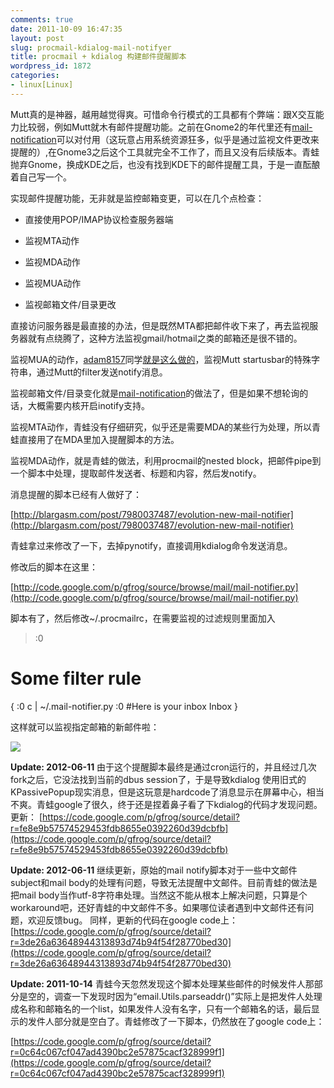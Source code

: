 ```yaml
---
comments: true
date: 2011-10-09 16:47:35
layout: post
slug: procmail-kdialog-mail-notifyer
title: procmail + kdialog 构建邮件提醒脚本
wordpress_id: 1872
categories:
- linux[Linux]
---
```


Mutt真的是神器，越用越觉得爽。可惜命令行模式的工具都有个弊端：跟X交互能力比较弱，例如Mutt就木有邮件提醒功能。之前在Gnome2的年代里还有[mail-notification](http://www.nongnu.org/mailnotify/)可以对付用（这玩意占用系统资源狂多，似乎是通过监视文件更改来提醒的）,在Gnome3之后这个工具就完全不工作了，而且又没有后续版本。青蛙抛弃Gnome，换成KDE之后，也没有找到KDE下的邮件提醒工具，于是一直酝酿着自己写一个。





实现邮件提醒功能，无非就是监控邮箱变更，可以在几个点检查：








	
  * 直接使用POP/IMAP协议检查服务器端

	
  * 监视MTA动作

	
  * 监视MDA动作

	
  * 监视MUA动作

	
  * 监视邮箱文件/目录更改




直接访问服务器是最直接的办法，但是既然MTA都把邮件收下来了，再去监视服务器就有点绕腾了，这种方法监视gmail/hotmail之类的邮箱还是很不错的。







监视MUA的动作，[adam8157](http://www.adam8157.info)同学[就是这么做的](http://www.adam8157.info/blog/2010/05/mutt-filter-notify/)，监视Mutt startusbar的特殊字符串，通过Mutt的filter发送notify消息。




监视邮箱文件/目录变化就是[mail-notification](http://www.nongnu.org/mailnotify/)的做法了，但是如果不想轮询的话，大概需要内核开启inotify支持。




监视MTA动作，青蛙没有仔细研究，似乎还是需要MDA的某些行为处理，所以青蛙直接用了在MDA里加入提醒脚本的方法。




监视MDA动作，就是青蛙的做法，利用procmail的nested block，把邮件pipe到一个脚本中处理，提取邮件发送者、标题和内容，然后发notify。







消息提醒的脚本已经有人做好了：




[http://blargasm.com/post/7980037487/evolution-new-mail-notifier](http://blargasm.com/post/7980037487/evolution-new-mail-notifier)




青蛙拿过来修改了一下，去掉pynotify，直接调用kdialog命令发送消息。




修改后的脚本在这里：




[http://code.google.com/p/gfrog/source/browse/mail/mail-notifier.py](http://code.google.com/p/gfrog/source/browse/mail/mail-notifier.py)







脚本有了，然后修改~/.procmailrc，在需要监视的过滤规则里面加入







> :0
# Some filter rule
{
:0 c
| ~/.mail-notifier.py
:0
#Here is your inbox
Inbox
}







这样就可以监视指定邮箱的新邮件啦：




![](http://gfrog.net/wp-content/uploads/2011/10/mail-notify.png)





**Update: 2012-06-11**
由于这个提醒脚本最终是通过cron运行的，并且经过几次fork之后，它没法找到当前的dbus session了，于是导致kdialog 使用旧式的KPassivePopup现实消息，但是这玩意是hardcode了消息显示在屏幕中心，相当不爽。青蛙google了很久，终于还是捏着鼻子看了下kdialog的代码才发现问题。
更新：
[https://code.google.com/p/gfrog/source/detail?r=fe8e9b57574529453fdb8655e0392260d39dcbfb](https://code.google.com/p/gfrog/source/detail?r=fe8e9b57574529453fdb8655e0392260d39dcbfb)

**Update: 2012-06-11**
继续更新，原始的mail notify脚本对于一些中文邮件subject和mail body的处理有问题，导致无法提醒中文邮件。目前青蛙的做法是把mail body当作utf-8字符串处理。当然这不能从根本上解决问题，只算是个workaround吧，还好青蛙的中文邮件不多。如果哪位读者遇到中文邮件还有问题，欢迎反馈bug。
同样，更新的代码在google code上：
[https://code.google.com/p/gfrog/source/detail?r=3de26a63648944313893d74b94f54f28770bed30](https://code.google.com/p/gfrog/source/detail?r=3de26a63648944313893d74b94f54f28770bed30)

**Update: 2011-10-14**
青蛙今天忽然发现这个脚本处理某些邮件的时候发件人那部分是空的，调查一下发现时因为“email.Utils.parseaddr()”实际上是把发件人处理成名称和邮箱名的一个list，如果发件人没有名字，只有一个邮箱名的话，最后显示的发件人部分就是空白了。青蛙修改了一下脚本，仍然放在了google code上：

[https://code.google.com/p/gfrog/source/detail?r=0c64c067cf047ad4390bc2e57875cacf328999f1](https://code.google.com/p/gfrog/source/detail?r=0c64c067cf047ad4390bc2e57875cacf328999f1)
